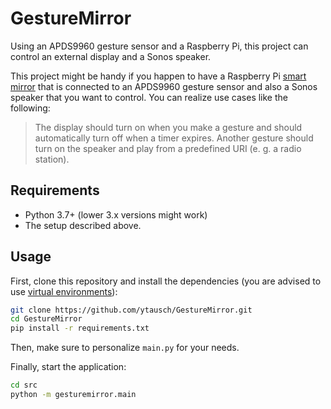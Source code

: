 # GestureMirror
Using an APDS9960 gesture sensor and a Raspberry Pi, this project can control an external display and a Sonos speaker.

This project might be handy if you happen to have a Raspberry Pi [smart mirror](https://magicmirror.builders/) that
is connected to an APDS9960 gesture sensor and also a Sonos speaker that you want to control.
You can realize use cases like the following:

> The display should turn on when you make a gesture and should automatically turn off when a timer expires.
Another gesture should turn on the speaker and play from a predefined URI (e. g. a radio station).

## Requirements
* Python 3.7+ (lower 3.x versions might work)
* The setup described above.

## Usage
First, clone this repository and install the dependencies (you are advised to use
[virtual environments](https://docs.python.org/3/library/venv.html)):
```bash
git clone https://github.com/ytausch/GestureMirror.git
cd GestureMirror
pip install -r requirements.txt
```

Then, make sure to personalize `main.py` for your needs.

Finally, start the application:
```bash
cd src
python -m gesturemirror.main
```
